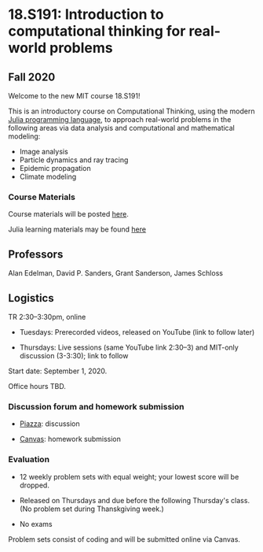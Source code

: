 # 18.S191: Introduction to computational thinking for real-world problems

## Fall 2020

Welcome to the new MIT course 18.S191!

This is an introductory course on Computational Thinking, using the modern [Julia programming language](http://www.julialang.org), to approach real-world problems in the following areas via data analysis and computational and mathematical modeling:

- Image analysis
- Particle dynamics and ray tracing
- Epidemic propagation
- Climate modeling


### Course Materials
Course materials will be posted [here](syllabus.md).

Julia learning materials may be found [here](http://www.julialang.org/learning)

<!-- 

Please help edit the automatically-generated subtitles in the [lecture transcripts](https://drive.google.com/drive/folders/1ekXz8x78qnq3G-_MhOh6CYgFDbL2G6Vz)!
If you do so, please add punctuation, and please change the colour of the part you edited to a colour other than black, and different from the previous and next sections. -->

## Professors
Alan Edelman, David P. Sanders, Grant Sanderson, James Schloss

## Logistics
TR 2:30&ndash;3:30pm, online

- Tuesdays: Prerecorded videos, released on YouTube (link to follow later)

- Thursdays: Live sessions (same YouTube link 2:30&ndash;3) and MIT-only discussion (3-3:30); link to follow

Start date: September 1, 2020.

Office hours TBD.




### Discussion forum and homework submission
- [Piazza](https://piazza.com/class/kd33x1xnfyq3b1): discussion

- [Canvas](https://canvas.mit.edu/courses/5637): homework submission


### Evaluation

*   12 weekly problem sets with equal weight; your lowest score will be dropped. 

*   Released on Thursdays and due before the following Thursday's class. (No problem set during Thanskgiving week.)

*   No exams

Problem sets consist of coding and will be submitted online via Canvas.

